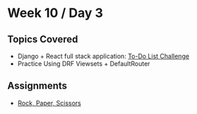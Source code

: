 # Week 10 / Day 3

## Topics Covered
- Django + React full stack application: [To-Do List Challenge](https://github.com/codeplatoon/app-to-do-lists)
- Practice Using DRF Viewsets + DefaultRouter

## Assignments
- [Rock, Paper, Scissors](https://github.com/codeplatoon/app-rock-paper-scissors)


